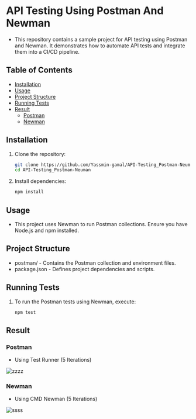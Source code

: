 # API Testing Using Postman And Newman 

- This repository contains a sample project for API testing using Postman and Newman. It demonstrates how to automate API tests and integrate them into a CI/CD pipeline.

## Table of Contents
 
- [Installation](#Installation)
- [Usage](#Usage)
- [Project Structure](#Project-Structure)
- [Running Tests](#Running-Tests)
- [Result](#Result)
  - [Postman](#Postman)
  - [Newman](#Newman)

## Installation
  
1. Clone the repository:

   ```sh
   git clone https://github.com/Yassmin-gamal/API-Testing_Postman-Neuman.git
   cd API-Testing_Postman-Neuman

2. Install dependencies:
      ```sh
    npm install
## Usage
  - This project uses Newman to run Postman collections. Ensure you have Node.js and npm installed.

## Project Structure
 - postman/ - Contains the Postman collection and environment files.
 - package.json - Defines project dependencies and scripts.

## Running Tests
1. To run the Postman tests using Newman, execute:
      ```sh
    npm test

## Result

### Postman 
- Using Test Runner (5 Iterations)
 
![zzzz](https://github.com/Yassmin-gamal/API-Testing_Postman-Neuman/assets/66153260/87ccba44-c91d-4b44-811e-5fa7052450d7)


### Newman 

- Using CMD Newman (5 Iterations)

![ssss](https://github.com/Yassmin-gamal/API-Testing_Postman-Neuman/assets/66153260/3234b627-2da9-4c0c-93ef-6c9751535060)
